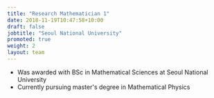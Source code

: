 ```yaml
---
title: "Research Mathematician 1"
date: 2018-11-19T10:47:58+10:00
draft: false
jobtitle: "Seoul National University"
promoted: true
weight: 2
layout: team
---
```


* Was awarded with BSc in Mathematical Sciences at Seoul National University
* Currently pursuing master's degree in Mathematical Physics


